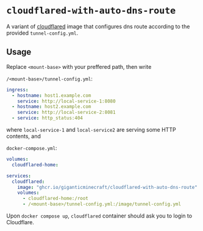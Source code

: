# `cloudflared-with-auto-dns-route`

A variant of [cloudflared](https://github.com/cloudflare/cloudflared) image that configures dns route according to the provided `tunnel-config.yml`.

## Usage

Replace `<mount-base>` with your preffered path, then write

`/<mount-base>/tunnel-config.yml`:

```YAML
ingress:
  - hostname: host1.example.com
    service: http://local-service-1:8080
  - hostname: host2.example.com
    service: http://local-service-2:8081
  - service: http_status:404
```

where `local-service-1` and `local-service2` are serving some HTTP contents, and 

`docker-compose.yml`:

```YAML
volumes:
  cloudflared-home:

services:
  cloudflared:
    image: "ghcr.io/giganticminecraft/cloudflared-with-auto-dns-route"
    volumes:
      - cloudflared-home:/root
      - /<mount-base>/tunnel-config.yml:/image/tunnel-config.yml
```

Upon `docker compose up`, `cloudflared` container should ask you to login to Cloudflare.
